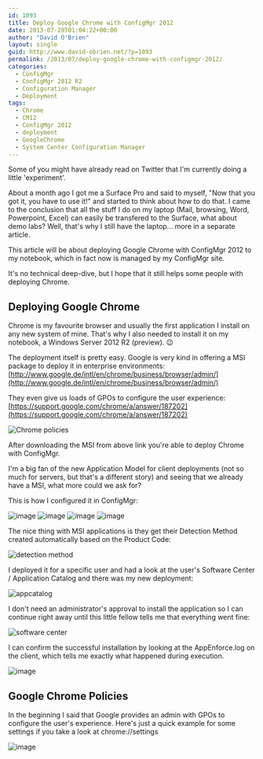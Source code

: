 ```yaml
---
id: 1093
title: Deploy Google Chrome with ConfigMgr 2012
date: 2013-07-20T01:04:22+00:00
author: "David O'Brien"
layout: single
guid: http://www.david-obrien.net/?p=1093
permalink: /2013/07/deploy-google-chrome-with-configmgr-2012/
categories:
  - ConfigMgr
  - ConfigMgr 2012 R2
  - Configuration Manager
  - Deployment
tags:
  - Chrome
  - CM12
  - ConfigMgr 2012
  - deployment
  - GoogleChrome
  - System Center Configuration Manager
---
```

Some of you might have already read on Twitter that I'm currently doing a little 'experiment'.

About a month ago I got me a Surface Pro and said to myself, "Now that you got it, you have to use it!" and started to think about how to do that. I came to the conclusion that all the stuff I do on my laptop (Mail, browsing, Word, Powerpoint, Excel) can easily be transfered to the Surface, what about demo labs? Well, that's why I still have the laptop... more in a separate article.

This article will be about deploying Google Chrome with ConfigMgr 2012 to my notebook, which in fact now is managed by my ConfigMgr site.

It's no technical deep-dive, but I hope that it still helps some people with deploying Chrome.

## Deploying Google Chrome

Chrome is my favourite browser and usually the first application I install on any new system of mine. That's why I also needed to install it on my notebook, a Windows Server 2012 R2 (preview). 😉

The deployment itself is pretty easy. Google is very kind in offering a MSI package to deploy it in enterprise environments: [http://www.google.de/intl/en/chrome/business/browser/admin/](http://www.google.de/intl/en/chrome/business/browser/admin/)

They even give us loads of GPOs to configure the user experience: [https://support.google.com/chrome/a/answer/187202](https://support.google.com/chrome/a/answer/187202)

![Chrome policies](/media/2013/07/policies.jpg)

After downloading the MSI from above link you're able to deploy Chrome with ConfigMgr.

I'm a big fan of the new Application Model for client deployments (not so much for servers, but that's a different story) and seeing that we already have a MSI, what more could we ask for?

This is how I configured it in ConfigMgr:

![image](/media/2013/07/App_creation4.jpg)
![image](/media/2013/07/App_creation1.jpg)
![image](/media/2013/07/App_creation2.jpg)
![image](/media/2013/07/App_creation3.jpg)

The nice thing with MSI applications is they get their Detection Method created automatically based on the Product Code:

![detection method](/media/2013/07/DT_2.jpg)

I deployed it for a specific user and had a look at the user's Software Center / Application Catalog and there was my new deployment:

![appcatalog](/media/2013/07/appcatalog_1.jpg)

I don't need an administrator's approval to install the application so I can continue right away until this little fellow tells me that everything went fine:

![software center](/media/2013/07/softwarecenter_2.jpg)

I can confirm the successful installation by looking at the AppEnforce.log on the client, which tells me exactly what happened during execution.

![image](/media/2013/07/log_2.jpg)

## Google Chrome Policies

In the beginning I said that Google provides an admin with GPOs to configure the user's experience. Here's just a quick example for some settings if you take a look at chrome://settings

![image](/media/2013/07/chrome_settings.jpg)
